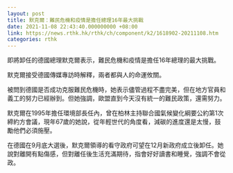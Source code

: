 ```yaml
---
layout: post
title: 默克爾：難民危機和疫情是擔任總理16年最大挑戰
date: 2021-11-08 22:43:40.000000000 +08:00
link: https://news.rthk.hk/rthk/ch/component/k2/1618902-20211108.htm
categories: rthk
---
```


即將卸任的德國總理默克爾表示，難民危機和疫情是擔任16年總理的最大挑戰。

默克爾接受德國傳媒專訪時解釋，兩者都與人的命運攸關。

被問到德國是否成功克服難民危機時，她表示儘管過程不盡完美，但在地方官員和義工的努力已經辦到。但她強調，歐盟直到今天沒有統一的難民政策，還需努力。

默克爾在1995年擔任環境部長任內，曾在柏林主持聯合國氣候變化綱要公約第1次締約方會議，現年67歲的她說，從年輕世代的角度看，減碳的進度還是太慢，鼓勵他們必須施壓。

在德國在9月底大選後，默克爾領導的看守政府可望在12月新政府成立後卸任。她說對離開有點傷感，但對離任後生活充滿期待，指會好好讀書和睡覺，強調不會從政。
